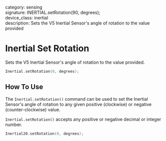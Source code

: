 category: sensing  
signature: INERTIAL.setRotation(90, degrees);  
device_class: inertial  
description: Sets the V5 Inertial Sensor's angle of rotation to the value provided  

# Inertial Set Rotation

Sets the V5 Inertial Sensor's angle of rotation to the value provided.

```cpp
Inertial.setRotation(0, degrees);
```

## How To Use

The `Inertial.setRotation()` command can be used to set the Inertial Sensor's angle of rotation to any given positive (clockwise) or negative (counter-clockwise) value.

`Inertial.setRotation()` accepts any positive or negative decimal or integer number.

```cpp
Inertial20.setRotation(0, degrees);
```

<advanced>
</advanced>
